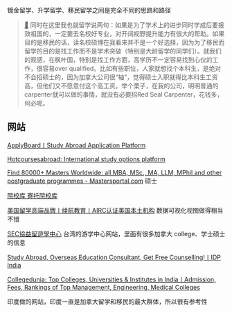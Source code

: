 

镀金留学、升学留学、移民留学之间是完全不同的思路和路径

>[🔗](https://www.douban.com/note/768934742/?_i=5956589WKkMmf5,5956898WKkMmf5)
同时在这里我也就留学说两句：如果是为了学术上的进步同时学成后要报效祖国的，一定要去名校好专业，对开阔视野提升能力有很大的帮助。如果目的是移民的话，读名校硕博在我看来并不是一个好选择，因为为了移民而留学的目的是找工作而不是学术突破（特别是大龄留学的同学们）。就我们的观感，在枫叶国，特别是找工作方面，高学历不一定容易找到心仪的工作，很容易over qualified。比如有些职位，人家就想找个本科生，是绝对不会招硕士的，因为加拿大公司很“轴”，觉得硕士入职就得比本科生工资高，但他们又不愿意付这个高工资。举个栗子，在我的公司，明明普通的carpenter就可以做的事情，就没有必要招Red Seal Carpenter，花钱多，何必呢。 

## 网站

[ApplyBoard丨Study Abroad Application Platform](https://www.applyboard.com/)

[Hotcoursesabroad: International study options platform](https://www.hotcoursesabroad.com/)

[Find 80000+ Masters Worldwide: all MBA, MSc., MA, LLM, MPhil and other postgraduate programmes - Mastersportal.com](https://www.mastersportal.com) 硕士 

[院校库 寄托院校库](https://schools.gter.net/)

[美国留学高端品牌丨续航教育丨AIRC认证美国本土机构](https://www.forwardpathway.com/) 数据可视化视图做得相当不错

[SEC協益留遊學中心](https://www.secenter.com.tw/) 台湾的游学中心网站，里面有很多加拿大 college、学士硕士的信息

[Study Abroad, Overseas Education Consultant, Get Free Counselling!丨IDP India](https://www.idp.com/india/)

[Collegedunia: Top Colleges, Universities & Institutes in India丨Admission, Fees, Rankings of Top Management, Engineering, Medical Colleges](https://collegedunia.com/)

印度做的网站，印度一直是加拿大留学和移民的最大群体，所以很有参考性